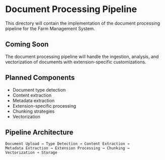 # Document Processing Pipeline

This directory will contain the implementation of the document processing pipeline for the Farm Management System.

## Coming Soon

The document processing pipeline will handle the ingestion, analysis, and vectorization of documents with extension-specific customizations.

## Planned Components

- Document type detection
- Content extraction
- Metadata extraction
- Extension-specific processing
- Chunking strategies
- Vectorization

## Pipeline Architecture

```
Document Upload → Type Detection → Content Extraction → 
Metadata Extraction → Extension Processing → Chunking → 
Vectorization → Storage
``` 